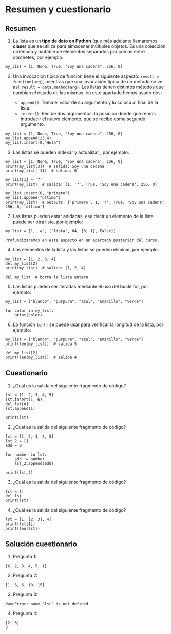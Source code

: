 # Resumen y cuestionario

## Resumen

1. La lista es un **tipo de dato en Python** (que más adelante llamaremos **clase**) que se utiliza para almacenar múltiples objetos. Es una colección ordenada y mutable de elementos separados por comas entre corchetes, por ejemplo:

```
my_list = [1, None, True, "Soy una cadena", 256, 0]
```

2. Una invocación típica de función tiene el siguiente aspecto: `result = function(arg)`, mientras que una invocación típica de un método se ve así: `result = data.method(arg)`. Las listas tienen distintos métodos que cambian el estado de las mismas. en este apartado hemos usado dos:

    * `append()`: Toma el valor de su argumento y lo coloca al final de la lista.
    * `insert()`: Recibe dos argumentos: la posición donde que remos introducir el nuevo elemento, que se recibe como segundo argumento.

```
my_list = [1, None, True, "Soy una cadena", 256, 0]
my_list.append(23.4)
my_list.insert(0,"Hola")
```

2. Las listas se pueden indexar y actualizar , por ejemplo:

```
my_list = [1, None, True, 'Soy una cadena', 256, 0]
print(my_list[3])  # salida: Soy una cadena
print(my_list[-1])  # salida: 0

my_list[1] = '?'
print(my_list)  # salida: [1, '?', True, 'Soy una cadena', 256, 0]

my_list.insert(0, "primero")
my_list.append("último")
print(my_list)  # outputs: ['primero', 1, '?', True, 'Soy una cadena', 256, 0, 'último']
```

3. Las listas pueden estar anidadas, ese decir un elemento de la lista puede ser otra lista, por ejemplo:

```
my_list = [1, 'a', ["lista", 64, [0, 1], False]]
```

    Profundizaremos en este aspecto en un apartado posterior del curso.

4. Los elementos de la lista y las listas se pueden eliminar, por ejemplo:

```
my_list = [1, 2, 3, 4]
del my_list[2]
print(my_list)  # salida: [1, 2, 4]

del my_list  # borra la lista entera
```

5. Las listas pueden ser iteradas mediante el uso del bucle for, por ejemplo:

```
my_list = ["blanco", "purpura", "azul", "amarillo", "verde"]

for color in my_list:
    print(color)
```

6. La función `len()` se puede usar para verificar la longitud de la lista, por ejemplo:

```
my_list = ["blanco", "purpura", "azul", "amarillo", "verde"]
print(len(my_list))  # salida 5

del my_list[2]
print(len(my_list))  # salida 4
```

## Cuestionario

1. ¿Cuál es la salida del siguiente fragmento de código?

```
lst = [1, 2, 3, 4, 5]
lst.insert(1, 6)
del lst[0]
lst.append(1)

print(lst)
```

2. ¿Cuál es la salida del siguiente fragmento de código?

```
lst = [1, 2, 3, 4, 5]
lst_2 = []
add = 0

for number in lst:
    add += number
    lst_2.append(add)

print(lst_2)
```

3. ¿Cuál es la salida del siguiente fragmento de código?

```
lst = []
del lst
print(lst)
```

4. ¿Cuál es la salida del siguiente fragmento de código?

```
lst = [1, [2, 3], 4]
print(lst[1])
print(len(lst))
```

## Solución cuestionario

1. Pregunta 1:

```
[6, 2, 3, 4, 5, 1]
```

2. Pregunta 2:

```
[1, 3, 6, 10, 15]
```

3. Pregunta 3:

```
NameError: name 'lst' is not defined
```

4. Pregunta 4:

```
[2, 3]
3
```


